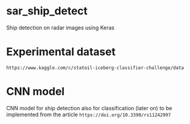 # sar_ship_detect
Ship detection on radar images using Keras


Experimental dataset
====================

`https://www.kaggle.com/c/statoil-iceberg-classifier-challenge/data` 


CNN model
=========

CNN model for ship detection also for classification (later on) to be implemented from the article
`https://doi.org/10.3390/rs11242997`


